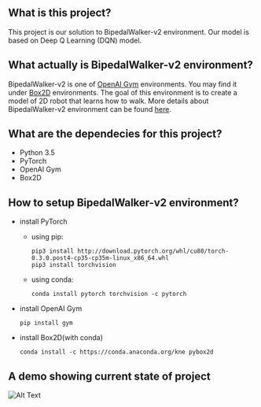 ## What is this project?
This project is our solution to BipedalWalker-v2 environment. Our model is based on Deep Q Learning (DQN) model.

## What actually is BipedalWalker-v2 environment?
BipedalWalker-v2 is one of [OpenAI Gym](https://gym.openai.com/envs/) environments. 
You may find it under [Box2D](https://gym.openai.com/envs/#box2d) environments.
The goal of this environment is to create a model of 2D robot that learns how to walk. 
More details about BipedalWalker-v2 environment can be found [here](https://github.com/openai/gym/wiki/BipedalWalker-v2).

## What are the dependecies for this project?
* Python 3.5
* PyTorch 
* OpenAI Gym
* Box2D

 ## How to setup BipedalWalker-v2 environment?
* install PyTorch

    * using pip:</br>

	      pip3 install http://download.pytorch.org/whl/cu80/torch-0.3.0.post4-cp35-cp35m-linux_x86_64.whl
	      pip3 install torchvision
   
    * using conda:</br>

	      conda install pytorch torchvision -c pytorch
   
* install OpenAI Gym

	  pip install gym
   
* install Box2D(with conda)

	  conda install -c https://conda.anaconda.org/kne pybox2d

 ## A demo showing current state of project
![Alt Text](https://github.com/piojanu/GradientAILab/blob/dev/BIPEDAL/PiotrSobczak/improve-dql-model/bipedal_walker/assets/bipedal_walkergif.gif)
